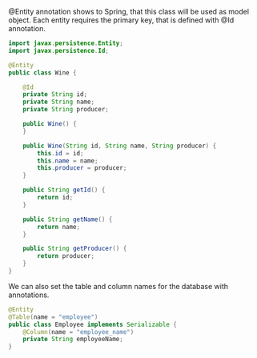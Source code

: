 @Entity annotation shows to Spring, that this class will be used as model object. Each entity requires the primary key, that is defined with @Id annotation.

```java
import javax.persistence.Entity;
import javax.persistence.Id;

@Entity
public class Wine {

    @Id
    private String id;
    private String name;
    private String producer;

    public Wine() {
    }

    public Wine(String id, String name, String producer) {
        this.id = id;
        this.name = name;
        this.producer = producer;
    }

    public String getId() {
        return id;
    }

    public String getName() {
        return name;
    }

    public String getProducer() {
        return producer;
    }
}
```

We can also set the table and column names for the database with annotations.

```java
@Entity
@Table(name = "employee")
public class Employee implements Serializable {
    @Column(name = "employee_name")
    private String employeeName;
}
```